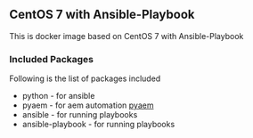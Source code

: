 ## CentOS 7 with Ansible-Playbook

This is docker image based on CentOS 7 with Ansible-Playbook

### Included Packages

Following is the list of packages included

* python                - for ansible
* pyaem                 - for aem automation [pyaem](https://github.com/wildone/pyaem)
* ansible               - for running playbooks
* ansible-playbook      - for running playbooks


